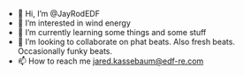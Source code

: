 - 👋 Hi, I’m @JayRodEDF
- 👀 I’m interested in wind energy
- 🌱 I’m currently learning some things and some stuff
- 💞️ I’m looking to collaborate on phat beats.  Also fresh beats.  Occasionally funky beats.
- 📫 How to reach me jared.kassebaum@edf-re.com

<!---
JayRodEDF/JayRodEDF is a ✨ special ✨ repository because its `README.md` (this file) appears on your GitHub profile.
You can click the Preview link to take a look at your changes.
--->
